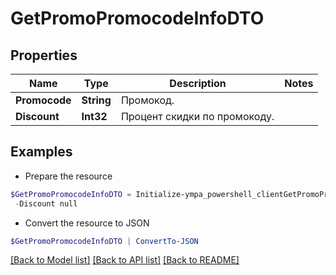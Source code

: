 # GetPromoPromocodeInfoDTO
## Properties

Name | Type | Description | Notes
------------ | ------------- | ------------- | -------------
**Promocode** | **String** | Промокод. | 
**Discount** | **Int32** | Процент скидки по промокоду. | 

## Examples

- Prepare the resource
```powershell
$GetPromoPromocodeInfoDTO = Initialize-ympa_powershell_clientGetPromoPromocodeInfoDTO  -Promocode null `
 -Discount null
```

- Convert the resource to JSON
```powershell
$GetPromoPromocodeInfoDTO | ConvertTo-JSON
```

[[Back to Model list]](../README.md#documentation-for-models) [[Back to API list]](../README.md#documentation-for-api-endpoints) [[Back to README]](../README.md)

